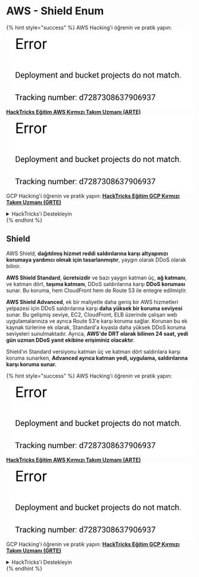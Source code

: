 # AWS - Shield Enum

{% hint style="success" %}
AWS Hacking'i öğrenin ve pratik yapın:<img src="../../../../.gitbook/assets/image (1) (1).png" alt="" data-size="line">[**HackTricks Eğitim AWS Kırmızı Takım Uzmanı (ARTE)**](https://training.hacktricks.xyz/courses/arte)<img src="../../../../.gitbook/assets/image (1) (1).png" alt="" data-size="line">\
GCP Hacking'i öğrenin ve pratik yapın: <img src="../../../../.gitbook/assets/image (2).png" alt="" data-size="line">[**HackTricks Eğitim GCP Kırmızı Takım Uzmanı (GRTE)**<img src="../../../../.gitbook/assets/image (2).png" alt="" data-size="line">](https://training.hacktricks.xyz/courses/grte)

<details>

<summary>HackTricks'i Destekleyin</summary>

* [**abonelik planlarını**](https://github.com/sponsors/carlospolop) kontrol edin!
* **💬 [**Discord grubuna**](https://discord.gg/hRep4RUj7f) veya [**telegram grubuna**](https://t.me/peass) katılın ya da **Twitter'da** 🐦 [**@hacktricks\_live**](https://twitter.com/hacktricks\_live)**'ı takip edin.**
* **Hacking ipuçlarını paylaşmak için** [**HackTricks**](https://github.com/carlospolop/hacktricks) ve [**HackTricks Cloud**](https://github.com/carlospolop/hacktricks-cloud) github reposuna PR gönderin.

</details>
{% endhint %}

## Shield

AWS Shield, **dağıtılmış hizmet reddi saldırılarına karşı altyapınızı korumaya yardımcı olmak için tasarlanmıştır**, yaygın olarak DDoS olarak bilinir.

**AWS Shield Standard**, **ücretsizdir** ve bazı yaygın katman üç, **ağ katmanı**, ve katman dört, **taşıma katmanı**, DDoS saldırılarına karşı **DDoS koruması** sunar. Bu koruma, hem CloudFront hem de Route 53 ile entegre edilmiştir.

**AWS Shield Advanced**, ek bir maliyetle daha geniş bir AWS hizmetleri yelpazesi için DDoS saldırılarına karşı **daha yüksek bir koruma seviyesi** sunar. Bu gelişmiş seviye, EC2, CloudFront, ELB üzerinde çalışan web uygulamalarınıza ve ayrıca Route 53'e karşı koruma sağlar. Korunan bu ek kaynak türlerine ek olarak, Standard'a kıyasla daha yüksek DDoS koruma seviyeleri sunulmaktadır. Ayrıca, **AWS'de DRT olarak bilinen 24 saat, yedi gün uzman DDoS yanıt ekibine erişiminiz olacaktır**.

Shield'ın Standard versiyonu katman üç ve katman dört saldırılara karşı koruma sunarken, **Advanced ayrıca katman yedi, uygulama, saldırılarına karşı koruma sunar.** 

{% hint style="success" %}
AWS Hacking'i öğrenin ve pratik yapın:<img src="../../../../.gitbook/assets/image (1) (1).png" alt="" data-size="line">[**HackTricks Eğitim AWS Kırmızı Takım Uzmanı (ARTE)**](https://training.hacktricks.xyz/courses/arte)<img src="../../../../.gitbook/assets/image (1) (1).png" alt="" data-size="line">\
GCP Hacking'i öğrenin ve pratik yapın: <img src="../../../../.gitbook/assets/image (2).png" alt="" data-size="line">[**HackTricks Eğitim GCP Kırmızı Takım Uzmanı (GRTE)**<img src="../../../../.gitbook/assets/image (2).png" alt="" data-size="line">](https://training.hacktricks.xyz/courses/grte)

<details>

<summary>HackTricks'i Destekleyin</summary>

* [**abonelik planlarını**](https://github.com/sponsors/carlospolop) kontrol edin!
* **💬 [**Discord grubuna**](https://discord.gg/hRep4RUj7f) veya [**telegram grubuna**](https://t.me/peass) katılın ya da **Twitter'da** 🐦 [**@hacktricks\_live**](https://twitter.com/hacktricks\_live)**'ı takip edin.**
* **Hacking ipuçlarını paylaşmak için** [**HackTricks**](https://github.com/carlospolop/hacktricks) ve [**HackTricks Cloud**](https://github.com/carlospolop/hacktricks-cloud) github reposuna PR gönderin.

</details>
{% endhint %}
